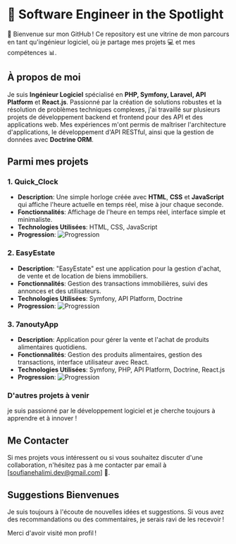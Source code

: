 # 🌟 Software Engineer in the Spotlight

👋 Bienvenue sur mon GitHub ! Ce repository est une vitrine de mon parcours en tant qu'ingénieur logiciel, où je partage mes projets 💻 et mes compétences 📊.

## À propos de moi

Je suis  **Ingénieur Logiciel** spécialisé en **PHP, Symfony, Laravel, API Platform** et **React.js**. Passionné par la création de solutions robustes et la résolution de problèmes techniques complexes, j'ai travaillé sur plusieurs projets de développement backend et frontend pour des API et des applications web. Mes expériences m'ont permis de maîtriser l'architecture d'applications, le développement d'API RESTful, ainsi que la gestion de données avec **Doctrine ORM**.

## Parmi mes projets

### 1. **Quick_Clock**
   - **Description**: Une simple horloge créée avec **HTML**, **CSS** et **JavaScript** qui affiche l'heure actuelle en temps réel, mise à jour chaque seconde.
   - **Fonctionnalités**: Affichage de l'heure en temps réel, interface simple et minimaliste.
   - **Technologies Utilisées**: HTML, CSS, JavaScript
   - **Progression**: ![Progression](https://progress-bar.dev/100/?scale=100&title=Progression&width=150&color=brightgreen&suffix=%25)

### 2. **EasyEstate**
   - **Description**: "EasyEstate" est une application pour la gestion d'achat, de vente et de location de biens immobiliers.
   - **Fonctionnalités**: Gestion des transactions immobilières, suivi des annonces et des utilisateurs.
   - **Technologies Utilisées**: Symfony, API Platform, Doctrine
   - **Progression**: ![Progression](https://progress-bar.dev/10/?scale=100&title=Progression&width=150&color=red&suffix=%)


### 3. **7anoutyApp**
   - **Description**: Application  pour gérer la vente et l'achat de produits alimentaires quotidiens.
   - **Fonctionnalités**: Gestion des produits alimentaires, gestion des transactions, interface utilisateur avec React.
   - **Technologies Utilisées**: Symfony, PHP, API Platform, Doctrine, React.js
   - **Progression**: ![Progression](https://progress-bar.dev/25/?scale=100&title=Progression&width=150&color=yellow&suffix=%)
   

### D'autres projets à venir

je suis passionné par le développement logiciel et je cherche toujours à apprendre et à innover !

## Me Contacter

Si mes projets vous intéressent ou si vous souhaitez discuter d'une collaboration, n'hésitez pas à me contacter par email à [soufianehalimi.dev@gmail.com] 📧.

## Suggestions Bienvenues

Je suis toujours à l'écoute de nouvelles idées et suggestions. Si vous avez des recommandations ou des commentaires, je serais ravi de les recevoir !

Merci d'avoir visité mon profil !
